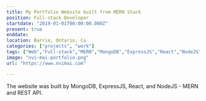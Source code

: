 ```yaml
---
title: My Portfolio Website built from MERN Stack
position: Full-stack Developer
startdate: "2019-01-01T00:00:00.000Z"
present: true
enddate: 
location: Barrie, Ontario, Ca
categories: ["projects", "work"]
tags: ["Web","Full-stack","MERN","MongoDB","ExpressJS","React","NodeJS","Bootstrap"]
image: "nvi-mai-portfolio.png"
url: "https://www.nvimai.com"

---
```


The website was built by MongoDB, ExpressJS, React, and NodeJS - MERN and REST API.